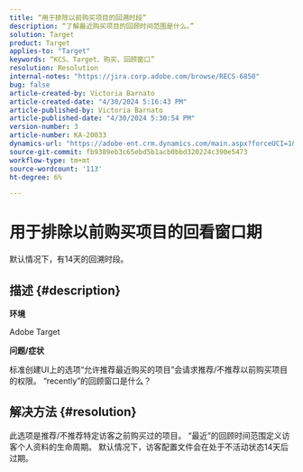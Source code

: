 ```yaml
---
title: “用于排除以前购买项目的回溯时段”
description: “了解最近购买项目的回顾时间范围是什么。”
solution: Target
product: Target
applies-to: "Target"
keywords: “KCS、Target、购买、回顾窗口”
resolution: Resolution
internal-notes: "https://jira.corp.adobe.com/browse/RECS-6850"
bug: false
article-created-by: Victoria Barnato
article-created-date: "4/30/2024 5:16:43 PM"
article-published-by: Victoria Barnato
article-published-date: "4/30/2024 5:30:54 PM"
version-number: 3
article-number: KA-20033
dynamics-url: "https://adobe-ent.crm.dynamics.com/main.aspx?forceUCI=1&pagetype=entityrecord&etn=knowledgearticle&id=be6d0369-1507-ef11-9f89-000d3a31b84a"
source-git-commit: fb9389eb3c65ebd5b1acb0bbd320224c390e5473
workflow-type: tm+mt
source-wordcount: '113'
ht-degree: 6%

---
```


# 用于排除以前购买项目的回看窗口期


默认情况下，有14天的回溯时段。

## 描述 {#description}


<b>环境</b>

Adobe Target

<b>问题/症状</b>

标准创建UI上的选项“允许推荐最近购买的项目”会请求推荐/不推荐以前购买项目的权限。 “recently”的回顾窗口是什么？


## 解决方法 {#resolution}


此选项是推荐/不推荐特定访客之前购买过的项目。 “最近”的回顾时间范围定义访客个人资料的生命周期。 默认情况下，访客配置文件会在处于不活动状态14天后过期。
